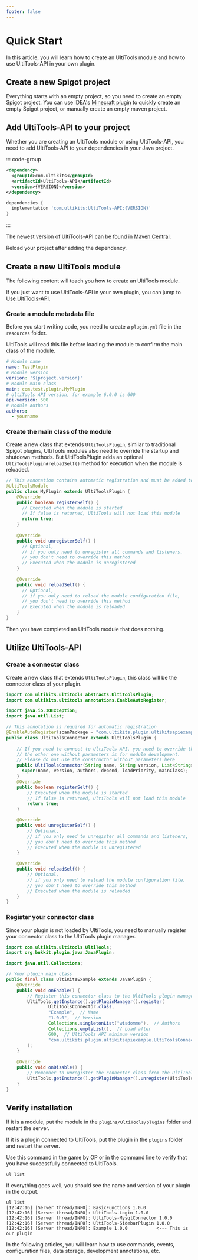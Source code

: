 ```yaml
---
footer: false
---
```


# Quick Start

In this article, you will learn how to create an UltiTools module and how to use UltiTools-API in your own plugin.

[//]: # (## 使用 IDEA 插件快速创建)

[//]: # ()

[//]: # (UltiKits 开发了官方的 IDEA 插件，你可以使用他来快速创建项目。)

## Create a new Spigot project

Everything starts with an empty project, so you need to create an empty Spigot project. 
You can use IDEA's [Minecraft plugin](https://plugins.jetbrains.com/plugin/8327-minecraft-development)
to quickly create an empty Spigot project, or manually create an empty maven project.

## Add UltiTools-API to your project

Whether you are creating an UltiTools module or using UltiTools-API, you need to add UltiTools-API to your dependencies in your Java project.

::: code-group

```xml [Maven]
<dependency>
  <groupId>com.ultikits</groupId>
  <artifactId>UltiTools-API</artifactId>
  <version>{VERSION}</version>
</dependency>
```

```groovy [Gradle]
dependencies {
  implementation 'com.ultikits:UltiTools-API:{VERSION}'
}
```

:::

The newest version of UltiTools-API can be found in [Maven Central](https://search.maven.org/artifact/com.ultikits/UltiTools-API).

Reload your project after adding the dependency.

## Create a new UltiTools module

The following content will teach you how to create an UltiTools module. 

If you just want to use UltiTools-API in your own plugin, you can jump to [Use UltiTools-API](#use-ultitools-api).

### Create a module metadata file

Before you start writing code, you need to create a `plugin.yml` file in the `resources` folder.

UltiTools will read this file before loading the module to confirm the main class of the module.

```yaml
# Module name
name: TestPlugin
# Module version
version: '${project.version}'
# Module main class
main: com.test.plugin.MyPlugin
# UltiTools API version, for example 6.0.0 is 600
api-version: 600
# Module authors
authors: 
  - yourname
```

### Create the main class of the module

Create a new class that extends `UltiToolsPlugin`, similar to traditional Spigot plugins, 
UltiTools modules also need to override the startup and shutdown methods.
But UltiToolsPlugin adds an optional `UltiToolsPlugin#reloadSelf()` method for execution when the module is reloaded.

```java
// This annotation contains automatic registration and must be added to the module main class
@UltiToolsModule
public class MyPlugin extends UltiToolsPlugin {
    @Override
    public boolean registerSelf() {
      // Executed when the module is started
      // If false is returned, UltiTools will not load this module
      return true;
    }
    
    @Override
    public void unregisterSelf() {
      // Optional, 
      // if you only need to unregister all commands and listeners, 
      // you don't need to override this method
      // Executed when the module is unregistered
    }
    
    @Override
    public void reloadSelf() {
      // Optional,
      // if you only need to reload the module configuration file,
      // you don't need to override this method
      // Executed when the module is reloaded
    }
}
```

Then you have completed an UltiTools module that does nothing.

## Utilize UltiTools-API

### Create a connector class

Create a new class that extends `UltiToolsPlugin`, this class will be the connector class of your plugin.

```java
import com.ultikits.ultitools.abstracts.UltiToolsPlugin;
import com.ultikits.ultitools.annotations.EnableAutoRegister;

import java.io.IOException;
import java.util.List;

// This annotation is required for automatic registration
@EnableAutoRegister(scanPackage = "com.ultikits.plugin.ultikitsapiexample")
public class UltiToolsConnector extends UltiToolsPlugin {
    
    // If you need to connect to UltiTools-API, you need to override this constructor with parameters,
    // the other one without parameters is for module development.
    // Please do not use the constructor without parameters here
    public UltiToolsConnector(String name, String version, List<String> authors, List<String> depend, int loadPriority, String mainClass) {
      super(name, version, authors, depend, loadPriority, mainClass);
    }
    @Override
    public boolean registerSelf() {
        // Executed when the module is started
        // If false is returned, UltiTools will not load this module
        return true;
    }

    @Override
    public void unregisterSelf() {
        // Optional, 
        // if you only need to unregister all commands and listeners, 
        // you don't need to override this method
        // Executed when the module is unregistered
    }

    @Override
    public void reloadSelf() {
        // Optional,
        // if you only need to reload the module configuration file,
        // you don't need to override this method
        // Executed when the module is reloaded
    }
}
```

### Register your connector class

Since your plugin is not loaded by UltiTools, you need to manually register your connector class to the UltiTools plugin manager.

```java
import com.ultikits.ultitools.UltiTools;
import org.bukkit.plugin.java.JavaPlugin;

import java.util.Collections;

// Your plugin main class
public final class UltiKitsExample extends JavaPlugin {
    @Override
    public void onEnable() {
        // Register this connector class to the UltiTools plugin manager
        UltiTools.getInstance().getPluginManager().register(
                UltiToolsConnector.class,
                "Example",  // Name
                "1.0.0",  // Version
                Collections.singletonList("wisdomme"),  // Authors
                Collections.emptyList(),  // Load after
                600,  // UltiTools API minimum version
                "com.ultikits.plugin.ultikitsapiexample.UltiToolsConnector"  // Full class name of the connector class
        );
    }
    
    @Override
    public void onDisable() {
        // Remember to unregister the connector class from the UltiTools plugin manager when the plugin is unloaded
        UltiTools.getInstance().getPluginManager().unregister(UltiToolsConnector.getInstance());
    }
}

```

## Verify installation

If it is a module, put the module in the `plugins/UltiTools/plugins` folder and restart the server.

If it is a plugin connected to UltiTools, put the plugin in the `plugins` folder and restart the server.

Use this command in the game by OP or in the command line to verify that you have successfully connected to UltiTools.

```shell
ul list
```

If everything goes well, you should see the name and version of your plugin in the output.

```text
ul list
[12:42:16] [Server thread/INFO]: BasicFunctions 1.0.0
[12:42:16] [Server thread/INFO]: UltiTools-Login 1.0.0
[12:42:16] [Server thread/INFO]: UltiTools-MysqlConnector 1.0.0
[12:42:16] [Server thread/INFO]: UltiTools-SidebarPlugin 1.0.0
[12:42:16] [Server thread/INFO]: Example 1.0.0           <--- This is our plugin
```

In the following articles, you will learn how to use commands, events, configuration files, data storage, development annotations, etc.
